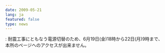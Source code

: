 ```yaml
---
date: 2009-05-21
lang: ja
featured: false
type: news
---
```

: 耐震工事にともなう電源切替のため、6月19日(金)18時から22日(月)9時まで、本所のページへのアクセスが出来ません。
